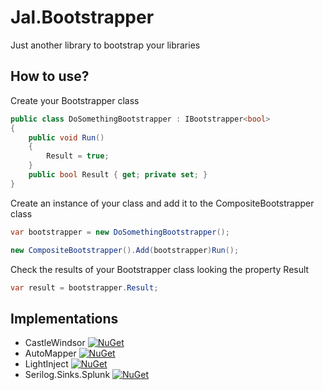 # Jal.Bootstrapper

Just another library to bootstrap your libraries

## How to use?

Create your Bootstrapper class
```csharp
public class DoSomethingBootstrapper : IBootstrapper<bool>
{
    public void Run()
    {
        Result = true;
    }
    public bool Result { get; private set; }
}
```
Create an instance of your class and add it to the CompositeBootstrapper class
```csharp
var bootstrapper = new DoSomethingBootstrapper();

new CompositeBootstrapper().Add(bootstrapper)Run();
```	
Check the results of your Bootstrapper class looking the property Result
```csharp
var result = bootstrapper.Result;
```	
## Implementations

* CastleWindsor [![NuGet](https://img.shields.io/nuget/v/Jal.Bootstrapper.CastleWindsor.svg)](https://www.nuget.org/packages/Jal.Bootstrapper.CastleWindsor )
* AutoMapper [![NuGet](https://img.shields.io/nuget/v/Jal.Bootstrapper.AutoMapper.svg)](https://www.nuget.org/packages/Jal.Bootstrapper.AutoMapper )
* LightInject [![NuGet](https://img.shields.io/nuget/v/Jal.Bootstrapper.LightInject.svg)](https://www.nuget.org/packages/Jal.Bootstrapper.LightInject )
* Serilog.Sinks.Splunk [![NuGet](https://img.shields.io/nuget/v/Jal.Bootstrapper.Serilog.Sinks.Splunk.svg)](https://www.nuget.org/packages/Jal.Bootstrapper.Serilog.Sinks.Splunk )